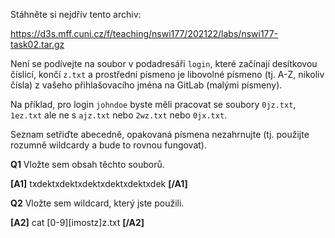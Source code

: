 Stáhněte si nejdřív tento archiv:

https://d3s.mff.cuni.cz/f/teaching/nswi177/202122/labs/nswi177-task02.tar.gz

Není se podívejte na soubor v podadresáři `login`, které začínají desítkovou
číslicí, končí `z.txt` a prostřední písmeno je libovolné písmeno (tj. A-Z, nikoliv
čísla) z vašeho přihlašovacího jména na GitLab (malými písmeny).

Na příklad, pro login `johndoe` byste měli pracovat se soubory
`0jz.txt`, `1ez.txt` ale ne s `ajz.txt` nebo `2wz.txt` nebo
`0jx.txt`.

Seznam setřiďte abecedně, opakovaná písmena nezahrnujte
(tj. použijte rozumně wildcardy a bude to rovnou fungovat).

**Q1** Vložte sem obsah těchto souborů.

**[A1]** txdektxdektxdektxdektxdektxdek **[/A1]**


**Q2** Vložte sem wildcard, který jste použili.

**[A2]** cat [0-9][imostz]z.txt **[/A2]**

